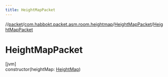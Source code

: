 ```yaml
---
title: HeightMapPacket
---
```

//[packet](../../../index.html)/[com.habbokt.packet.asm.room.heightmap](../index.html)/[HeightMapPacket](index.html)/[HeightMapPacket](-height-map-packet.html)



# HeightMapPacket



[jvm]\
constructor(heightMap: [HeightMap](../../../../api/api/com.habbokt.api.map/-height-map/index.html))




